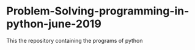 # Problem-Solving-programming-in-python-june-2019
This the repository containing the programs of python
